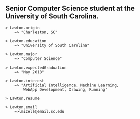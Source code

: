 ## Senior Computer Science student at the University of South Carolina.

    > Lawton.origin
        => "Charleston, SC"

    > Lawton.education
        => "University of South Carolina"

    > Lawton.major
        => "Computer Science"

    > Lawton.expectedGraduation
        => "May 2018"

    > Lawton.interest
        => "Artificial Intelligence, Machine Learning,
            WebApp Development, Drawing, Running"
	
    > Lawton.resume

    > Lawton.email
        =>lmizell@email.sc.edu
